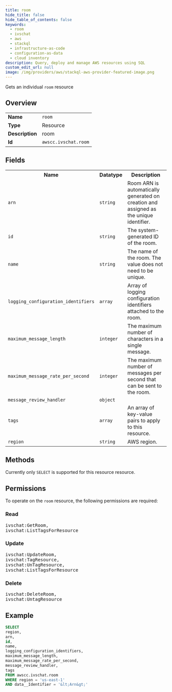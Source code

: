 ```yaml
---
title: room
hide_title: false
hide_table_of_contents: false
keywords:
  - room
  - ivschat
  - aws
  - stackql
  - infrastructure-as-code
  - configuration-as-data
  - cloud inventory
description: Query, deploy and manage AWS resources using SQL
custom_edit_url: null
image: /img/providers/aws/stackql-aws-provider-featured-image.png
---
```

Gets an individual <code>room</code> resource

## Overview
<table><tbody>
<tr><td><b>Name</b></td><td><code>room</code></td></tr>
<tr><td><b>Type</b></td><td>Resource</td></tr>
<tr><td><b>Description</b></td><td>room</td></tr>
<tr><td><b>Id</b></td><td><code>awscc.ivschat.room</code></td></tr>
</tbody></table>

## Fields
<table><tbody>
<tr><th>Name</th><th>Datatype</th><th>Description</th></tr>
<tr><td><code>arn</code></td><td><code>string</code></td><td>Room ARN is automatically generated on creation and assigned as the unique identifier.</td></tr>
<tr><td><code>id</code></td><td><code>string</code></td><td>The system-generated ID of the room.</td></tr>
<tr><td><code>name</code></td><td><code>string</code></td><td>The name of the room. The value does not need to be unique.</td></tr>
<tr><td><code>logging_configuration_identifiers</code></td><td><code>array</code></td><td>Array of logging configuration identifiers attached to the room.</td></tr>
<tr><td><code>maximum_message_length</code></td><td><code>integer</code></td><td>The maximum number of characters in a single message.</td></tr>
<tr><td><code>maximum_message_rate_per_second</code></td><td><code>integer</code></td><td>The maximum number of messages per second that can be sent to the room.</td></tr>
<tr><td><code>message_review_handler</code></td><td><code>object</code></td><td></td></tr>
<tr><td><code>tags</code></td><td><code>array</code></td><td>An array of key-value pairs to apply to this resource.</td></tr>
<tr><td><code>region</code></td><td><code>string</code></td><td>AWS region.</td></tr>

</tbody></table>

## Methods
Currently only <code>SELECT</code> is supported for this resource resource.

## Permissions

To operate on the <code>room</code> resource, the following permissions are required:

### Read
<pre>
ivschat:GetRoom,
ivschat:ListTagsForResource</pre>

### Update
<pre>
ivschat:UpdateRoom,
ivschat:TagResource,
ivschat:UnTagResource,
ivschat:ListTagsForResource</pre>

### Delete
<pre>
ivschat:DeleteRoom,
ivschat:UntagResource</pre>


## Example
```sql
SELECT
region,
arn,
id,
name,
logging_configuration_identifiers,
maximum_message_length,
maximum_message_rate_per_second,
message_review_handler,
tags
FROM awscc.ivschat.room
WHERE region = 'us-east-1'
AND data__Identifier = '&lt;Arn&gt;'
```
